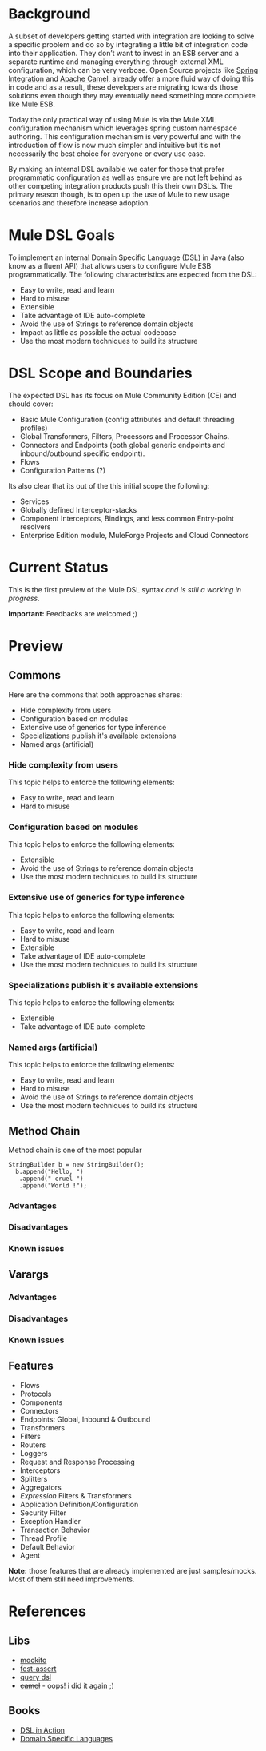 # Background

A subset of developers getting started with integration are looking to solve a specific problem and do so by integrating a little bit of integration code into their application. They don’t want to invest in an ESB server and a separate runtime and managing everything through external XML configuration, which can be very verbose. Open Source projects like [Spring Integration](http://www.springsource.org/spring-integration) and [Apache Camel](http://camel.apache.org/), already offer a more fluid way of doing this in code and as a result, these developers are migrating towards those solutions even though they may eventually need something more complete like Mule ESB. 

Today the only practical way of using Mule is via the Mule XML configuration mechanism which leverages spring custom namespace authoring.  This configuration mechanism is very powerful and with the introduction of flow is now much simpler and intuitive but it’s not necessarily the best choice for everyone or every use case.

By making an internal DSL available we cater for those that prefer programmatic configuration as well as ensure we are not left behind as other competing integration products push this their own DSL’s.  The primary reason though, is to open up the use of Mule to new usage scenarios and therefore increase adoption.

# Mule DSL Goals

To implement an internal Domain Specific Language (DSL) in Java (also know as a fluent API) that allows users to configure Mule ESB programmatically. The following characteristics are expected from the DSL:

 - Easy to write, read and learn
 - Hard to misuse
 - Extensible
 - Take advantage of IDE auto-complete
 - Avoid the use of Strings to reference domain objects
 - Impact as little as possible the actual codebase
 - Use the most modern techniques to build its structure

# DSL Scope and Boundaries

The expected DSL has its focus on Mule Community Edition (CE) and should cover:

 - Basic Mule Configuration (config attributes and default threading profiles)
 - Global Transformers, Filters, Processors and Processor Chains.
 - Connectors and Endpoints (both global generic endpoints and inbound/outbound specific endpoint).
 - Flows
 - Configuration Patterns (?)

Its also clear that its out of the this initial scope the following:

 - Services
 - Globally defined Interceptor-stacks
 - Component Interceptors, Bindings, and less common Entry-point resolvers
 - Enterprise Edition module, MuleForge Projects and Cloud Connectors

# Current Status

This is the first preview of the Mule DSL syntax *and is still a working in progress*.

**Important:** Feedbacks are welcomed ;)

# Preview


## Commons

Here are the commons that both approaches shares:

 - Hide complexity from users
 - Configuration based on modules
 - Extensive use of generics for type inference
 - Specializations publish it's available extensions
 - Named args (artificial)

### Hide complexity from users


This topic helps to enforce the following elements:

 - Easy to write, read and learn
 - Hard to misuse


### Configuration based on modules


This topic helps to enforce the following elements:

- Extensible
- Avoid the use of Strings to reference domain objects
- Use the most modern techniques to build its structure


### Extensive use of generics for type inference

This topic helps to enforce the following elements:

- Easy to write, read and learn
- Hard to misuse
- Extensible
- Take advantage of IDE auto-complete
- Use the most modern techniques to build its structure


### Specializations publish it's available extensions


This topic helps to enforce the following elements:

- Extensible
- Take advantage of IDE auto-complete


### Named args (artificial)

This topic helps to enforce the following elements:

- Easy to write, read and learn
- Hard to misuse
- Avoid the use of Strings to reference domain objects
- Use the most modern techniques to build its structure


## Method Chain

Method chain is one of the most popular

    StringBuilder b = new StringBuilder();
      b.append("Hello, ")
       .append(" cruel ")
       .append("World !");

### Advantages

### Disadvantages

### Known issues

## Varargs

### Advantages

### Disadvantages

### Known issues

## Features

 - Flows
 - Protocols
 - Components
 - Connectors
 - Endpoints: Global, Inbound & Outbound
 - Transformers
 - Filters
 - Routers
 - Loggers
 - Request and Response Processing
 - Interceptors
 - Splitters
 - Aggregators
 - *Expression* Filters & Transformers
 - Application Definition/Configuration
 - Security Filter
 - Exception Handler
 - Transaction Behavior
 - Thread Profile
 - Default Behavior
 - Agent

**Note:** those features that are already implemented are just samples/mocks. Most of them still need improvements.

# References

## Libs

 - [mockito](http://mockito.org)
 - [fest-assert](http://docs.codehaus.org/display/FEST/Fluent+Assertions+Module)
 - [query dsl](http://www.querydsl.com)
 - <del>[camel](http://camel.apache.org)</del> - oops! i did it again ;)

## Books

  - [DSL in Action](http://www.manning.com/ghosh/)
  - [Domain Specific Languages](http://martinfowler.com/books.html#dsl)


